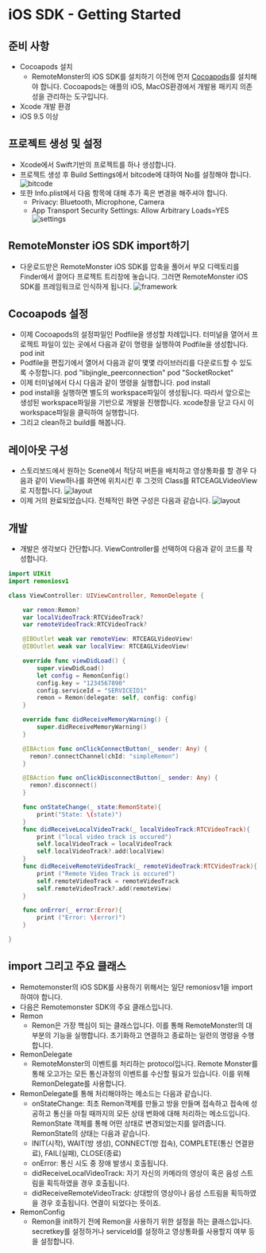 # iOS SDK - Getting Started

## 준비 사항
- Cocoapods 설치
  - RemoteMonster의 iOS SDK를 설치하기 이전에 먼저 [Cocoapods](https://cocoapods.org/)를 설치해야 합니다. Cocoapods는 애플의 iOS, MacOS환경에서 개발용 패키지 의존성을 관리하는 도구입니다.
- Xcode 개발 환경
- iOS 9.5 이상

## 프로젝트 생성 및 설정
- Xcode에서 Swift기반의 프로젝트를 하나 생성합니다.
- 프로젝트 생성 후 Build Settings에서 bitcode에 대하여 No를 설정해야 합니다.
![bitcode](images/ios_bitcode.png)
- 또한 Info.plist에서 다음 항목에 대해 추가 혹은 변경을 해주셔야 합니다.
  - Privacy: Bluetooth, Microphone, Camera
  - App Transport Security Settings: Allow Arbitrary Loads=YES
![settings](images/ios_buildsettings.png)

## RemoteMonster iOS SDK import하기
- 다운로드받은 RemoteMonster iOS SDK를 압축을 풀어서 부모 디렉토리를 Finder에서 끌어다 프로젝트 트리창에 놓습니다. 그러면 RemoteMonster iOS SDK를 프레임워크로 인식하게 됩니다.
![framework](images/ios_importframework.png)

## Cocoapods 설정
- 이제 Cocoapods의 설정파일인 Podfile을 생성할 차례입니다. 터미널을 열어서 프로젝트 파일이 있는 곳에서 다음과 같이 명령을 실행하여 Podfile을 생성합니다.
pod init
- Podfile을 편집기에서 열어서 다음과 같이 몇몇 라이브러리를 다운로드할 수 있도록 수정합니다.
pod "libjingle_peerconnection"
pod "SocketRocket"
- 이제 터미널에서 다시 다음과 같이 명령을 실행합니다.
pod install
- pod install을 실행하면 별도의 workspace파일이 생성됩니다. 따라서 앞으로는 생성된 workspace파일을 기반으로 개발을 진행합니다. xcode창을 닫고 다시 이 workspace파일을 클릭하여 실행합니다.
- 그리고 clean하고 build를 해봅니다.

## 레이아웃 구성
- 스토리보드에서 원하는 Scene에서 적당히 버튼을 배치하고 영상통화를 할 경우 다음과 같이 View하나를 화면에 위치시킨 후 그것의 Class를 RTCEAGLVideoView로 지정합니다.
![layout](images/ios_rtceaglview.png)
- 이제 거의 완료되었습니다. 전체적인 화면 구성은 다음과 같습니다.
![layout](images/ios_layout.png)

## 개발
- 개발은 생각보다 간단합니다. ViewController를 선택하여 다음과 같이 코드를 작성합니다.
```swift
import UIKit
import remoniosv1

class ViewController: UIViewController, RemonDelegate {

    var remon:Remon?
    var localVideoTrack:RTCVideoTrack?
    var remoteVideoTrack:RTCVideoTrack?

    @IBOutlet weak var remoteView: RTCEAGLVideoView!
    @IBOutlet weak var localView: RTCEAGLVideoView!

    override func viewDidLoad() {
        super.viewDidLoad()
        let config = RemonConfig()
        config.key = "1234567890"
        config.serviceId = "SERVICEID1"
        remon = Remon(delegate: self, config: config)
    }

    override func didReceiveMemoryWarning() {
        super.didReceiveMemoryWarning()
    }

    @IBAction func onClickConnectButton(_ sender: Any) {
      remon?.connectChannel(chId: "simpleRemon")
    }

    @IBAction func onClickDisconnectButton(_ sender: Any) {
      remon?.disconnect()
    }

    func onStateChange(_ state:RemonState){
        print("State: \(state)")
    }
    func didReceiveLocalVideoTrack(_ localVideoTrack:RTCVideoTrack){
        print ("local video track is occured")
        self.localVideoTrack = localVideoTrack
        self.localVideoTrack?.add(localView)
    }
    func didReceiveRemoteVideoTrack(_ remoteVideoTrack:RTCVideoTrack){
        print ("Remote Video Track is occured")
        self.remoteVideoTrack = remoteVideoTrack
        self.remoteVideoTrack?.add(remoteView)
    }

    func onError(_ error:Error){
        print ("Error: \(error)")
    }

}
```
## import 그리고 주요 클래스
- Remotemonster의 iOS SDK를 사용하기 위해서는 일단 remoniosv1을 import하여야 합니다.
- 다음은 Remotemonster SDK의 주요 클래스입니다.
- Remon
  - Remon은 가장 핵심이 되는 클래스입니다. 이를 통해 RemoteMonster의 대부분의 기능을 실행합니다. 초기화하고 연결하고 종료하는 일련의 명령을 수행합니다.
- RemonDelegate
  - RemoteMonster의 이벤트를 처리하는 protocol입니다. Remote Monster를 통해 오고가는 모든 통신과정의 이벤트를 수신할 필요가 있습니다. 이를 위해 RemonDelegate를 사용합니다.
 - RemonDelegate를 통해 처리해야하는 메소드는 다음과 같습니다.
   - onStateChange: 최초 Remon객체를 만들고 방을 만들며 접속하고 접속에 성공하고 통신을 마칠 때까지의 모든 상태 변화에 대해 처리하는 메소드입니다. RemonState 객체를 통해 어떤 상태로 변경되었는지를 알려줍니다. RemonState의 상태는 다음과 같습니다.
    - INIT(시작), WAIT(방 생성), CONNECT(방 접속), COMPLETE(통신 연결완료), FAIL(실패), CLOSE(종료)
    - onError: 통신 시도 중 장애 발생시 호출됩니다.
    - didReceiveLocalVideoTrack: 자기 자신의 카메라의 영상이 혹은 음성 스트림을 획득하였을 경우 호출됩니다.
    - didReceiveRemoteVideoTrack: 상대방의 영상이나 음성 스트림을 획득하였을 경우 호출됩니다. 연결이 되었다는 뜻이죠.
- RemonConfig
  - Remon을 init하기 전에 Remon을 사용하기 위한 설정을 하는 클래스입니다. secretkey를 설정하거나 serviceId를 설정하고 영상통화를 사용할지 여부 등을 설정합니다.
